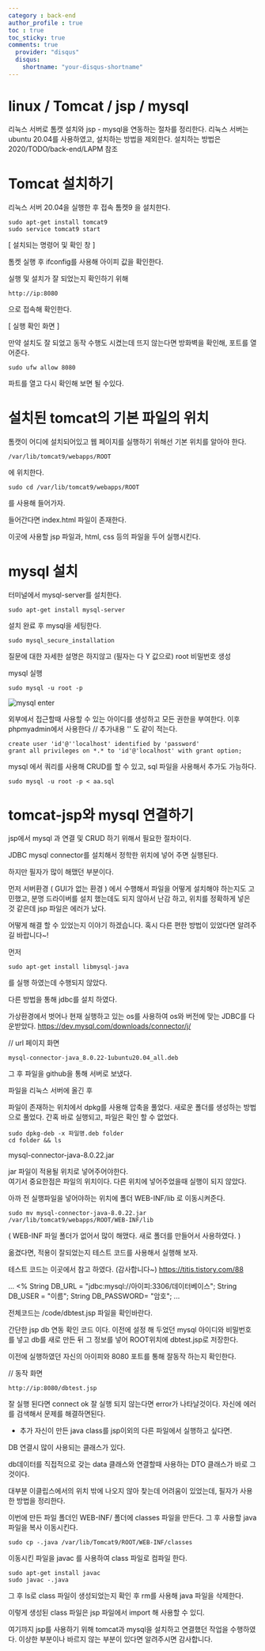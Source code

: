 ```yaml
---
category : back-end
author_profile : true 
toc : true
toc_sticky: true
comments: true
  provider: "disqus"
  disqus:
    shortname: "your-disqus-shortname"
---
```


# linux / Tomcat / jsp / mysql

리눅스 서버로 톰캣 설치와 jsp - mysql을 연동하는 절차를 정리한다.
리눅스 서버는 ubuntu 20.04를 사용하였고, 설치하는 방법을 제외한다. 
설치하는 방법은 2020/TODO/back-end/LAPM 참조

# Tomcat 설치하기 

리눅스 서버 20.04을 실행한 후 접속 
톰켓9 을 설치한다.

    sudo apt-get install tomcat9
    sudo service tomcat9 start

[ 설치되는 명령어 및 확인 창 ]


톰켓 실행 후 
ifconfig를 사용해 아이피 값을 확인한다.

실행 및 설치가 잘 되었는지 확인하기 위해 

    http://ip:8080 

으로 접속해 확인한다.

[ 실행 확인 화면 ]

만약 설치도 잘 되었고 동작 수행도 
시켰는데 뜨지 않는다면 방화벽을 확인해, 포트를 열어준다. 

    sudo ufw allow 8080

파트를 열고 다시 확인해 보면 될 수있다. 

# 설치된 tomcat의 기본 파일의 위치 

톰캣이 어디에 설치되어있고 웹 페이지를 실행하기 위해선 
기본 위치를 알아야 한다. 

    /var/lib/tomcat9/webapps/ROOT 
    
에 위치한다.

    sudo cd /var/lib/tomcat9/webapps/ROOT  

를 사용해 들어가자.

들어간다면 index.html 파일이 존재한다.

이곳에 사용할 jsp 파일과, html, css 등의 파일을 두어 실행시킨다. 

# mysql 설치 

터미널에서 mysql-server를 설치한다.

    sudo apt-get install mysql-server

설치 완료 후 mysql을 세팅한다.

    sudo mysql_secure_installation 

질문에 대한 자세한 설명은 하지않고 (필자는 다 Y 값으로)
root 비밀번호 생성

mysql 실행
    
    sudo mysql -u root -p 

![mysql enter](https://user-images.githubusercontent.com/65690925/99492743-75f6f080-29b1-11eb-8007-98c3c6bb6870.JPG)

외부에서 접근할때 사용할 수 있는 아이디를 생성하고 모든 권한을 부여한다. 
이후 phpmyadmin에서 사용한다 // 추가내용 '' 도 같이 적는다.

    create user 'id'@''localhost' identified by 'password'
    grant all privileges on *.* to 'id'@'localhost' with grant option;

mysql 에서 쿼리를 사용해 CRUD를 할 수 있고, 
sql 파일을 사용해서 추가도 가능하다. 

    sudo mysql -u root -p < aa.sql 

# tomcat-jsp와 mysql 연결하기 

jsp에서 mysql 과 연결 및 CRUD 하기 위해서 필요한 절차이다.

JDBC mysql connector를 설치해서 
정학한 위치에 넣어 주면 실행된다.  

하지만 필자가 많이 해맸던 부분이다. 

먼저 서버환경 ( GUI가 없는 환경 ) 에서 수행해서 
파일을 어떻게 설치해야 하는지도 고민했고, 
분명 드라이버를 설치 했는데도 되지 않아서 난감 하고,
위치를 정확하게 넣은 것 같은데 jsp 파일은 에러가 났다.

어떻게 해결 할 수 있었는지 이야기 하겠습니다. 
혹시 다른 편한 방법이 있었다면 알려주길 바랍니다~!

먼저

    sudo apt-get install libmysql-java

를 실행 하였는데 수행되지 않았다.

다른 방법을 통해 jdbc를 설치 하였다. 

가상환경에서 벗어나 현재 실행하고 있는 os를 사용하여 os와 버전에 맞는 JDBC를 다운받았다.
https://dev.mysql.com/downloads/connector/j/

// url 페이지 화면 

    mysql-connector-java_8.0.22-1ubuntu20.04_all.deb

그 후 파일을 github을 통해 서버로 보냈다. 

파일을 리눅스 서버에 올긴 후

파일이 존재하는 위치에서 dpkg를 사용해 압축을 풀었다. 
새로운 폴더를 생성하는 방법으로 풀었다. 간혹 바로 실행되고, 파일은 확인 할 수 없었다. 

    sudo dpkg-deb -x 파일명.deb folder
    cd folder && ls 

mysql-connector-java-8.0.22.jar

jar 파일이 적용될 위치로 넣어주어야한다.  
여기서 중요한점은 파일의 위치이다. 다른 위치에 넣어주었을때 실행이 되지 않았다. 

아까 전 실행파일을 넣어야하는 위치에 폴더 
WEB-INF/lib 로 이동시켜준다. 

    sudo mv mysql-connector-java-8.0.22.jar  /var/lib/tomcat9/webapps/ROOT/WEB-INF/lib

( WEB-INF 파일 폴더가 없어서 많이 해맸다. 새로 폴더를 만들어서 사용하였다.  )

옮겼다면, 적용이 잘되었는지 테스트 코드를 사용해서 실행해 보자.

테스트 코드는 이곳에서 참고 하였다. (감사합니다~) https://titis.tistory.com/88

...
    <%
        String DB_URL = "jdbc:mysql://아이피:3306/데이터베이스";
        String DB_USER = "이름";
        String DB_PASSWORD= "암호";
...

전체코드는 /code/dbtest.jsp 파일을 확인바란다. 


간단한 jsp db 연동 확인 코드 이다. 이전에 설정 해 두었던 mysql 아이디와 비밀번호를 넣고 db를 새로 만든 뒤 그 정보를 넣어 
ROOT위치에 dbtest.jsp로 저장한다. 

이전에 실행하였던 자신의 아이피와 8080 포트를 통해 잘동작 하는지 확인한다.

// 동작 화면  

    http://ip:8080/dbtest.jsp

잘 실행 된다면 connect ok 
잘 실행 되지 않는다면 error가 나타날것이다. 
자신에 에러를 검색해서 문제를 해결하면된다. 

+ 추가 
    자신이 만든 java class를 jsp이외의 다른 파일에서 실행하고 싶다면.

DB 연결시 많이 사용되는 클래스가 있다. 

db데이터를 직접적으로 갖는 data 클래스와 
연결할때 사용하는 DTO 클래스가 바로 그것이다. 

대부분 이클립스에서의 위치 밖에 나오지 않아 찾는데 어려움이 있었는데, 
필자가 사용한 방법을 정리한다. 

이번에 만든 파일 폴더인 WEB-INF/ 폴더에 classes 파일을 만든다. 
그 후 사용할 java 파일을 복사 이동시킨다. 

    sudo cp -.java /var/lib/Tomcat9/ROOT/WEB-INF/classes

이동시킨 파일을 javac 를 사용하여 class 파일로 컴파일 한다. 

    sudo apt-get install javac 
    sudo javac -.java 

그 후 ls로 class 파일이 생성되었는지 확인 후 rm를 사용해 java 파일을 삭제한다. 

이렇게 생성된 class 파일은 jsp 파일에서 import 해 사용할 수 있디.

여기까지 jsp를 사용하기 위해 tomcat과 mysql을 설치하고 연결했던 작업을 수행하였다. 
이상한 부분이나 바르지 않는 부분이 있다면 알려주시면 감사합니다. 
